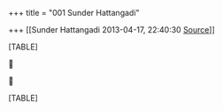 +++
title = "001 Sunder Hattangadi"

+++
[[Sunder Hattangadi	2013-04-17, 22:40:30 [Source](https://groups.google.com/g/samskrita/c/87yevgKNveI)]]



[TABLE]





[TABLE]

